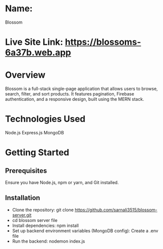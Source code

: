 # Name: 
Blossom

# Live Site Link: https://blossoms-6a37b.web.app

# Overview
Blossom is a full-stack single-page application that allows users to browse, search, filter, and sort products. It features pagination, Firebase authentication, and a responsive design, built using the MERN stack.

# Technologies Used
Node.js
Express.js
MongoDB 

# Getting Started
## Prerequisites
Ensure you have Node.js, npm or yarn, and Git installed.

## Installation
- Clone the repository: git clone https://github.com/sarnali3515/blossom-server.git
- cd blossom server file
- Install dependencies: npm install
- Set up backend environment variables (MongoDB config): Create a .env file 
- Run the backend: nodemon index.js
